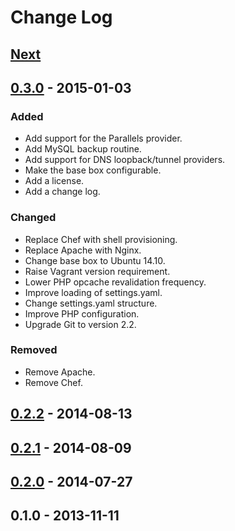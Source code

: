 # Change Log

## [Next][next]

## [0.3.0] - 2015-01-03

### Added
- Add support for the Parallels provider.
- Add MySQL backup routine.
- Add support for DNS loopback/tunnel providers.
- Make the base box configurable.
- Add a license.
- Add a change log.

### Changed
- Replace Chef with shell provisioning.
- Replace Apache with Nginx.
- Change base box to Ubuntu 14.10.
- Raise Vagrant version requirement.
- Lower PHP opcache revalidation frequency.
- Improve loading of settings.yaml.
- Change settings.yaml structure.
- Improve PHP configuration.
- Upgrade Git to version 2.2.

### Removed
- Remove Apache.
- Remove Chef.

## [0.2.2] - 2014-08-13

## [0.2.1] - 2014-08-09

## [0.2.0] - 2014-07-27

## 0.1.0 - 2013-11-11

[next]: https://github.com/thasmo/vagrant.box/compare/v0.3.0...HEAD
[0.3.0]: https://github.com/thasmo/vagrant.box/compare/v0.2.2...v0.3.0
[0.2.2]: https://github.com/thasmo/vagrant.box/compare/v0.2.1...v0.2.2
[0.2.1]: https://github.com/thasmo/vagrant.box/compare/v0.2.0...v0.2.1
[0.2.0]: https://github.com/thasmo/vagrant.box/compare/v0.1.0...v0.2.0
